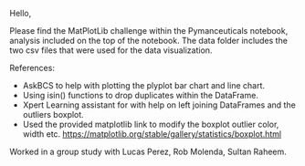 Hello,

Please find the MatPlotLib challenge within the Pymanceuticals notebook, analysis included on the top of the notebook.
The data folder includes the two csv files that were used for the data visualization.

References:
 - AskBCS to help with plotting the plyplot bar chart and line chart.
 - Using isin() functions to drop duplicates within the DataFrame.
 - Xpert Learning assistant for with help on left joining DataFrames and the outliers boxplot.
 - Used the provided matplotlib link to modify the boxplot outlier color, width etc.
 https://matplotlib.org/stable/gallery/statistics/boxplot.html

 Worked in a group study with Lucas Perez, Rob Molenda, Sultan Raheem.
